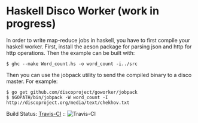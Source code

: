 Haskell Disco Worker (work in progress)
=======================================
In order to write map-reduce jobs in haskell, you have to first compile your haskell worker.
First, install the aeson package for parsing json and http for http operations.
Then the example can be built with:

```
$ ghc --make Word_count.hs -o word_count -i../src
```

Then you can use the jobpack utility to send the compiled binary to a disco master. For example:

```
$ go get github.com/discoproject/goworker/jobpack
$ $GOPATH/bin/jobpack -W word_count -I http://discoproject.org/media/text/chekhov.txt
```

Build Status: [Travis-CI](http://travis-ci.org/zuzia/haskell_worker) ::
![Travis-CI](https://secure.travis-ci.org/zuzia/haskell_worker.png)
